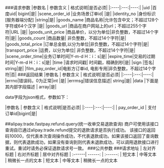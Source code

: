 





###请求参数
 |参数名 | 参数含义 | 格式说明|是否必须|
|:----|:---:|----:|
 |uid |百度uid| bigint|是|
 |scene_order_id |业务场景订单id| |是|
 |identity_no  |身份标识[服务器端分配] |string|是|
 |goods_name |商品名称|允许包含中文；不超过128个字符或64个汉字 |是|
 |goods_url |商品在商户网站上的url；不超过255个字符|URL |是|
 |goods_unit_price |商品单价，以分为单位|非负整数，不超过14个字符|是|
 |goods_count |商品数量| 非负整数，不超过14个字符|是|
 |goods_total_price |订单总金额,以分为单位|非负整数，不超过14个字符|是|
 |transport_price |运费，以分为单位| 非负整数，不超过14个字符|是|
 |scene_order_time|业务订单时间|Y-m-d  H：i：s|是|
 |expire_time|交易的过期时间|Y-m-d H：i：s|是|
 |time |请求时间戳| 时间戳，精确到秒|是|
 |sign |签名| string|是|
 |film_pay_order_id|电影方订单id, 电影专用|非负整数，不超过14个字符|否|
 ###返回结果
|参数名 | 参数含义 | 格式说明|是否必须|
|:----|:---:|----:|
 |errno|错误码，0为正常|int |是|
 |errmsg|错误信息描述| string|是|
 |data |下面是其内部字段描述 | array|是|

 data字段为json格式，参数如下：
 
|参数名 | 参数含义 | 格式说明|是否必须|
|:----|:---:|----:|
 | pay_order_id | 支付订单id|bigint|是|
 
 
 
 




##alipay.trade.fastpay.refund.query(统一收单交易退款查询)
商户可使用该接口查询自已通过alipay.trade.refund提交的退款请求是否执行成功。 该接口的返回码10000，仅代表本次查询操作成功，不代表退款成功。如果该接口返回了查询数据，则代表退款成功，如果没有查询到则代表未退款成功，可以调用退款接口进行重试。重试时请务必保证退款请求号一致。
###公共参数
###请求地址
| 左对齐标题 | 右对齐标题 | 居中对齐标题 
| :------| ------: | :------: 
| 短文本 | 中等文本 | 稍微长一点的文本 
| 短文本 | 中等文本 | 稍微长一点的文本 



